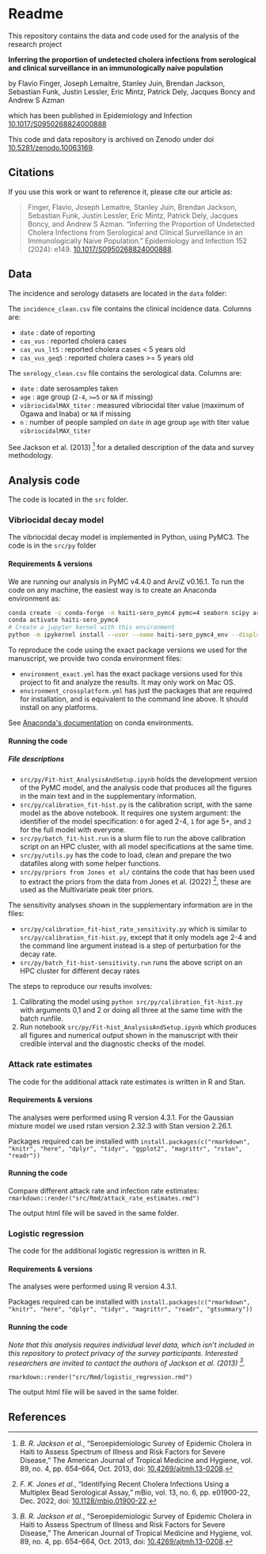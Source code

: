 # Readme

This repository contains the data and code used for the analysis of the research project

__Inferring the proportion of undetected cholera infections from serological and clinical surveillance in an immunologically naive population__

by Flavio Finger, Joseph Lemaitre, Stanley Juin, Brendan Jackson, Sebastian Funk, Justin Lessler, Eric Mintz, Patrick Dely, Jacques Boncy and Andrew S Azman

which has been published in Epidemiology and Infection [10.1017/S0950268824000888](https://doi.org/10.1017/S0950268824000888)

This code and data repository is archived on Zenodo under doi [10.5281/zenodo.10063169](https://zenodo.org/doi/10.5281/zenodo.10063169).

## Citations

If you use this work or want to reference it, please cite our article as:

> Finger, Flavio, Joseph Lemaitre, Stanley Juin, Brendan Jackson, Sebastian Funk, Justin Lessler, Eric Mintz, Patrick Dely, Jacques Boncy, and Andrew S Azman.
> “Inferring the Proportion of Undetected Cholera Infections from Serological and Clinical Surveillance in an Immunologically Naive Population.”
> Epidemiology and Infection 152 (2024): e149.
> [10.1017/S0950268824000888](https://doi.org/10.1017/S0950268824000888).

## Data

The incidence and serology datasets are located in the `data` folder:

The `incidence_clean.csv` file contains the clinical incidence data. Columns are:

- `date` : date of reporting
- `cas_vus` : reported cholera cases
- `cas_vus_lt5` : reported cholera cases < 5 years old
- `cas_vus_geq5` : reported cholera cases >= 5 years old

The `serology_clean.csv` file contains the serological data. Columns are:

- `date` : date serosamples taken
- `age` : age group (`2-4`, `>=5` or `NA` if missing)
- `vibriocidalMAX_titer` : measured vibriocidal titer value (maximum of Ogawa and Inaba) or `NA` if missing
- `n` : number of people sampled on `date` in age group `age` with titer value `vibriocidalMAX_titer`

See Jackson et al. (2013) [^1] for a detailed description of the data and survey methodology.

## Analysis code

The code is located in the `src` folder.

### Vibriocidal decay model

The vibriocidal decay model is implemented in Python, using PyMC3. The code is in the `src/py` folder

#### Requirements & versions

We are running our analysis in PyMC v4.4.0 and ArviZ v0.16.1. To run the code on any machine, the easiest way is to create an Anaconda environment as:

```bash
conda create -c conda-forge -n haiti-sero_pymc4 pymc=4 seaborn scipy arviz openpyxl jax numpyro pyreadr numpy pandas arviz click ipykernel pyreadr python=3.11
conda activate haiti-sero_pymc4
# Create a jupyter kernel with this environment
python -m ipykernel install --user --name haiti-sero_pymc4_env --display-name "Python (haiti-sero_pymc4)"
```

To reproduce the code using the exact package versions we used for the manuscript, we provide two conda environment files:
- `environment_exact.yml` has the exact package versions used for this project to fit and analyze the results. It may only work on Mac OS.
- `environment_crossplatform.yml` has just the packages that are required for installation, and is equivalent to the command line above. It should install on any platforms.

See [Anaconda's documentation](https://conda.io/projects/conda/en/latest/user-guide/tasks/manage-environments.html#sharing-an-environment) on conda environments.


#### Running the code

##### File descriptions

- `src/py/Fit-hist_AnalysisAndSetup.ipynb` holds the development version of the PyMC model, and the analysis code that produces all the figures in the main text and in the supplementary information.
- `src/py/calibration_fit-hist.py` is the calibration script, with the same model as the above notebook. It requires one system argument: the identifier of the model specification: `0` for aged 2-4, `1` for age 5+, and `2` for the full model with everyone.
- `src/py/batch_fit-hist.run` is a slurm file to run the above calibration script on an HPC cluster, with all model specifications at the same time.
- `src/py/utils.py` has the code to load, clean and prepare the two datafiles along with some helper functions.
- `src/py/priors from Jones et al/` contains the code that has been used to extract the priors from the data from Jones et al. (2022) [^2], these are used as the Multivariate peak titer priors.


The sensitivity analyses shown in the supplementary information are in the files:

- `src/py/calibration_fit-hist_rate_sensitivity.py` which is similar to `src/py/calibration_fit-hist.py`, except that it only models age 2-4 and the command line argument instead is a step of perturbation for the decay rate.
- `src/py/batch_fit-hist-sensitivity.run` runs the above script on an HPC cluster for different decay rates

The steps to reproduce our results involves:

1. Calibrating the model using `python src/py/calibration_fit-hist.py` with arguments 0,1 and 2 or doing all three at the same time with the batch runfile.
2. Run notebook `src/py/Fit-hist_AnalysisAndSetup.ipynb` which produces all figures and numerical output shown in the manuscript with their credible interval and the diagnostic checks of the model.

### Attack rate estimates

The code for the additional attack rate estimates is written in R and Stan.

#### Requirements & versions

The analyses were performed using R version 4.3.1.
For the Gaussian mixture model we used rstan version 2.32.3 with Stan version 2.26.1.

Packages required can be installed with
`install.packages(c("rmarkdown", "knitr", "here", "dplyr", "tidyr", "ggplot2", "magrittr", "rstan", "readr"))`

#### Running the code

Compare different attack rate and infection rate estimates:
`rmarkdown::render("src/Rmd/attack_rate_estimates.rmd")`

The output html file will be saved in the same folder.

### Logistic regression

The code for the additional logistic regression is written in R.

#### Requirements & versions

The analyses were performed using R version 4.3.1.

Packages required can be installed with
`install.packages(c("rmarkdown", "knitr", "here", "dplyr", "tidyr", "magrittr", "readr", "gtsummary"))`

#### Running the code

_Note that this analysis requires individual level data, which isn’t included in this repository to protect privacy of the survey participants. Interested researchers are invited to contact the authors of Jackson et al. (2013) [^1]._

`rmarkdown::render("src/Rmd/logistic_regression.rmd")`

The output html file will be saved in the same folder.


## References

[^1]: _B. R. Jackson et al._, “Seroepidemiologic Survey of Epidemic Cholera in Haiti to Assess Spectrum of Illness and Risk Factors for Severe Disease,” The American Journal of Tropical Medicine and Hygiene, vol. 89, no. 4, pp. 654–664, Oct. 2013, doi: [10.4269/ajtmh.13-0208](https://doi.org/10.4269/ajtmh.13-0208).


[^2]: _F. K. Jones et al._, “Identifying Recent Cholera Infections Using a Multiplex Bead Serological Assay,” mBio, vol. 13, no. 6, pp. e01900-22, Dec. 2022, doi: [10.1128/mbio.01900-22](https://doi.org/10.1128/mbio.01900-22).
